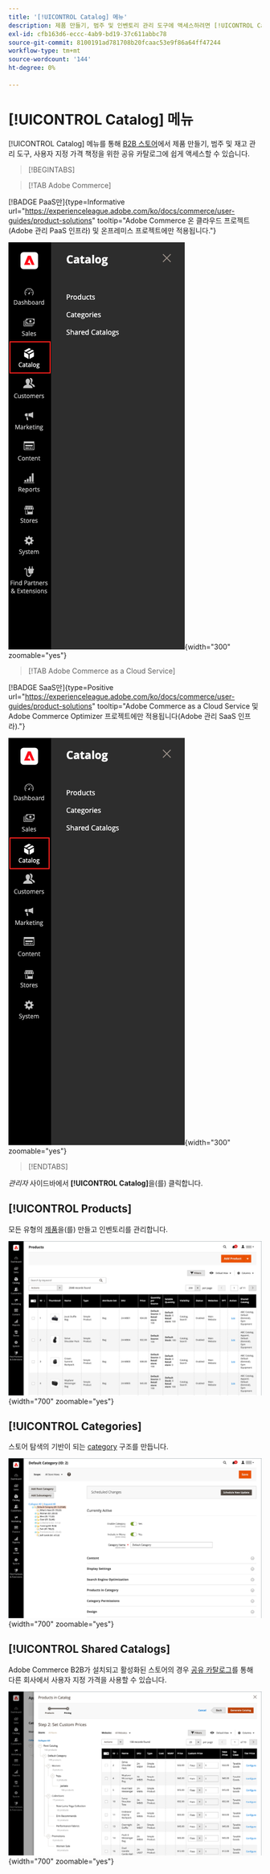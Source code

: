 ```yaml
---
title: '[!UICONTROL Catalog] 메뉴'
description: 제품 만들기, 범주 및 인벤토리 관리 도구에 액세스하려면 [!UICONTROL Catalog] 메뉴를 사용하십시오.
exl-id: cfb163d6-eccc-4ab9-bd19-37c611abbc78
source-git-commit: 8100191ad781708b20fcaac53e9f86a64ff47244
workflow-type: tm+mt
source-wordcount: '144'
ht-degree: 0%

---
```


# [!UICONTROL Catalog] 메뉴

[!UICONTROL Catalog] 메뉴를 통해 [B2B 스토어](https://experienceleague.adobe.com/docs/commerce-admin/b2b/introduction.html?lang=ko)에서 제품 만들기, 범주 및 재고 관리 도구, 사용자 지정 가격 책정을 위한 공유 카탈로그에 쉽게 액세스할 수 있습니다.

>[!BEGINTABS]

>[!TAB Adobe Commerce]

[!BADGE PaaS만]{type=Informative url="https://experienceleague.adobe.com/ko/docs/commerce/user-guides/product-solutions" tooltip="Adobe Commerce 온 클라우드 프로젝트(Adobe 관리 PaaS 인프라) 및 온프레미스 프로젝트에만 적용됩니다."}

![카탈로그 메뉴](./assets/admin-menu-catalog.png){width="300" zoomable="yes"}

>[!TAB Adobe Commerce as a Cloud Service]

[!BADGE SaaS만]{type=Positive url="https://experienceleague.adobe.com/ko/docs/commerce/user-guides/product-solutions" tooltip="Adobe Commerce as a Cloud Service 및 Adobe Commerce Optimizer 프로젝트에만 적용됩니다(Adobe 관리 SaaS 인프라)."}

![카탈로그 메뉴](./assets/admin-menu-catalog-accs.png){width="300" zoomable="yes"}

>[!ENDTABS]

_관리자_ 사이드바에서 **[!UICONTROL Catalog]**&#x200B;을(를) 클릭합니다.

## [!UICONTROL Products]

모든 유형의 [제품](products-list.md)을(를) 만들고 인벤토리를 관리합니다.

![제품 표](./assets/products-grid.png){width="700" zoomable="yes"}

## [!UICONTROL Categories]

스토어 탐색의 기반이 되는 [category](categories.md) 구조를 만듭니다.

![범주 작업 영역](./assets/category-workspace.png){width="700" zoomable="yes"}

## [!UICONTROL Shared Catalogs]

Adobe Commerce B2B가 설치되고 활성화된 스토어의 경우 [공유 카탈로그](https://experienceleague.adobe.com/docs/commerce-admin/b2b/shared-catalogs/catalog-shared.html?lang=ko)를 통해 다른 회사에서 사용자 지정 가격을 사용할 수 있습니다.

![공유된 카탈로그 제품](./assets/shared-catalog-setup.png){width="700" zoomable="yes"}
